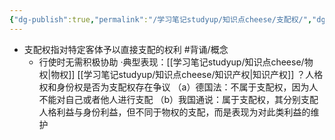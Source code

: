 ```yaml
---
{"dg-publish":true,"permalink":"/学习笔记studyup/知识点cheese/支配权/","dgPassFrontmatter":true,"noteIcon":"","created":"2024-07-05T11:30:03.092+08:00","updated":"2024-10-10T08:36:25.811+08:00"}
---
```


- 支配权指对特定客体予以直接支配的权利 #背诵/概念 
	- 行使时无需积极协助
	·典型表现：[[学习笔记studyup/知识点cheese/物权\|物权]] [[学习笔记studyup/知识点cheese/知识产权\|知识产权]]
？人格权和身份权是否为支配权存在争议
（a）德国法：不属于支配权，因为人不能对自己或者他人进行支配
（b）我国通说：属于支配权，其分别支配人格利益与身份利益，但不同于物权的支配，而是表现为对此类利益的维护
